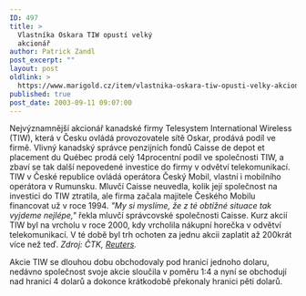 ```yaml
---
ID: 497
title: >
  Vlastníka Oskara TIW opustí velký
  akcionář
author: Patrick Zandl
post_excerpt: ""
layout: post
oldlink: >
  https://www.marigold.cz/item/vlastnika-oskara-tiw-opusti-velky-akcionar
published: true
post_date: 2003-09-11 09:07:00
---
```

<p>
Nejvýznamnější akcionář kanadské firmy Telesystem International Wireless (TIW), která v Česku ovládá provozovatele sítě Oskar, prodává podíl ve firmě. Vlivný kanadský správce penzijních fondů Caisse de depot et placement du Québec prodá celý 14procentní podíl ve společnosti TIW, a zbaví se tak další nepovedené investice do firmy v odvětví telekomunikací. TIW v České republice ovládá operátora Český Mobil, vlastní i mobilního operátora v Rumunsku. Mluvčí Caisse neuvedla, kolik její společnost na investici do TIW ztratila, ale firma začala majitele Českého Mobilu financovat už v roce 1994. <EM>"My si myslíme, že z té obtížné situace tak vyjdeme nejlépe,"</EM> řekla mluvčí správcovské společnosti Caisse. Kurz akcií TIW byl na vrcholu v roce 2000, kdy vrcholila nákupní horečka v odvětví telekomunikací. V té době byl trh ochoten za jednu akcii zaplatit až 200krát více než teď. <EM>Zdroj: ČTK, <A href="http://biz.yahoo.com/rf/030909/telecoms_tiw_caisse_2.html" target=_blank>Reuters</A>.</EM></p>

<p>
Akcie TIW se dlouhou dobu obchodovaly pod hranicí jednoho dolaru, nedávno společnost svoje akcie sloučila v poměru 1:4 a nyní se obchodují nad hranicí 4 dolarů a dokonce krátkodobě překonaly hranici pěti dolarů. </p>
